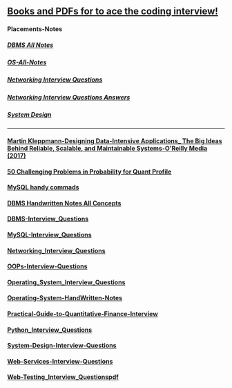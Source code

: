 ## [Books and PDFs for to ace the coding interview!](https://drive.google.com/drive/folders/1MxcOdwilIpNzeslFWnlDQ-bwWFSHb2Fh?usp=sharing) 
#### Placements-Notes  
##### [DBMS All Notes](https://drive.google.com/file/d/1jvbAfuDqlSQ_c8kLw98K_nGhMht_iMgL/view?usp=sharing)
##### [OS-All-Notes](https://drive.google.com/file/d/1YNgtbnzqRrCOZ5afiwv2GgW7o55FeYZj/view?usp=sharing)
##### [Networking Interview Questions](https://drive.google.com/file/d/15HiwLoXuVgVQepXx9DWWwefXVl4R0IZk/view?usp=sharing)
##### [Networking Interview Questions Answers](https://drive.google.com/file/d/1hSFOwlPArP4GQPe9mDsa9HoZwJ-te--P/view?usp=sharing)
##### [System Design](https://drive.google.com/file/d/15zkys3ov72qiRPbNyl2l2CfsuDYhN6Lf/view?usp=sharing)

--- 

#### [Martin Kleppmann-Designing Data-Intensive Applications_ The Big Ideas Behind Reliable, Scalable, and Maintainable Systems-O’Reilly Media (2017)](https://drive.google.com/file/d/1xcJygj5q1VfqNGBxTCL9LwSw-QJRfnGy/view?usp=sharing)
#### [50 Challenging Problems in Probability for Quant Profile](https://drive.google.com/file/d/1DygxpBqeIvnhOm0vHpcgK2q0SFfJ58RL/view?usp=sharing)
#### [MySQL handy commads](https://samirpaul1.github.io/mysql)
#### [DBMS Handwritten Notes All Concepts](https://drive.google.com/file/d/1CA0U314ATPih2Vz7i0JvOikiw1ROON1c/view?usp=sharing) 
#### [DBMS-Interview_Questions](https://drive.google.com/file/d/12OtLr5gRaiNFCtSdODA_vdolignC0dXU/view?usp=sharing)
#### [MySQL-Interview_Questions](https://drive.google.com/file/d/17LeOVjNuJJJvsvVeNCgmBx0y13VRDtwQ/view?usp=sharing)
#### [Networking_Interview_Questions](https://drive.google.com/file/d/1Y4JudxNudrrdWtuB4IP5MI4yvtuudUa3/view?usp=sharing)
#### [OOPs-Interview-Questions](https://drive.google.com/file/d/1ETDPXhjok0eKGR4NRu-HNz1b-y8tRRfK/view?usp=sharing)
#### [Operating_System_Interview_Questions](https://drive.google.com/file/d/1VbARMi9YLByYGsDjBQTcry2GiaUjh99i/view?usp=sharing)
#### [Operating-System-HandWritten-Notes](https://drive.google.com/file/d/1rNj6M-51Qr41I4QU69YzChPI9IkPu_9c/view?usp=sharing)
#### [Practical-Guide-to-Quantitative-Finance-Interview](https://drive.google.com/file/d/1JjULVuUk5S0Ad8o5WCtGcderj8zIZQD3/view?usp=sharing)
#### [Python_Interview_Questions](https://drive.google.com/file/d/1OmQie50jXO6SvXSAIzjuh48JiL_-hO7J/view?usp=sharing)
#### [System-Design-Interview-Questions](https://drive.google.com/file/d/1vHoZRnhscgROmEUPg0snlMoHognEaOMS/view?usp=sharing)
#### [Web-Services-Interview-Questions](https://drive.google.com/file/d/1C9cK3-wkIDGxSc-cPIXF9YA-w3M0RKXr/view?usp=sharing)
#### [Web-Testing_Interview_Questionspdf](https://drive.google.com/file/d/1FWWYuV22Z_-gIDysX3G5Fr7jhT4XD8a7/view?usp=sharing)